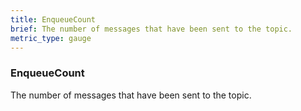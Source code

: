 ```yaml
---
title: EnqueueCount
brief: The number of messages that have been sent to the topic.
metric_type: gauge
---
```

### EnqueueCount

The number of messages that have been sent to the topic.
